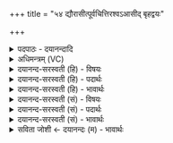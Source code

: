 +++
title = "५४ द्यौरासीत्पूर्वचित्तिरश्वऽआसीद् बृहद्वयः"

+++
<details><summary>पदपाठः - दयानन्दादि</summary>

द्यौः। आ॒सी॒त्। पू॒र्वचि॑त्ति॒रिति॑ पू॒र्वऽचि॑त्तिः। अश्वः॑। आ॒सी॒त्। बृ॒हत्। वयः॑। अविः॑। आ॒सी॒त्। पि॒लि॒प्पि॒ला। रात्रिः॑। आ॒सी॒त्। पि॒श॒ङ्गि॒ला। ५४।
</details>

<details><summary>अधिमन्त्रम् (VC)</summary>

- समाधाता देवता
- प्रजापतिर्ऋषिः
- निचृदनुष्टुप्
- गान्धारः
</details>

<details><summary>दयानन्द-सरस्वती (हि) - विषयः</summary>

पूर्व मन्त्र के प्रश्नों के उत्तर अगले मन्त्र में कहते हैं ॥
</details>

<details><summary>दयानन्द-सरस्वती (हि) - पदार्थः</summary>

पदार्थान्वयभाषाः -  हे जिज्ञासु मनुष्य ! (द्यौः) बिजुली (पूर्वचित्तिः) पहिला संचय (आसीत्) है, (अश्वः) महतत्त्व (बृहत्) बड़ा (वयः) उत्पत्ति स्वरूप (आसीत्) है, (अविः) रक्षा करनेवाली प्रकृति (पिलिप्पिला) पिलपिली (आसीत्) है, (रात्रिः) रात्रि के समान वर्त्तमान प्रलय (पिशङ्गिला) सब अवयवों को निगलनेवाला (आसीत्) है, यह तू जान ॥५४ ॥
</details>

<details><summary>दयानन्द-सरस्वती (हि) - भावार्थः</summary>

भावार्थभाषाः -  हे मनुष्यो ! जो अतिसूक्ष्म विद्युत् है सो प्रथम परिणाम, महत्तत्वरूप द्वितीय परिणाम और प्रकृति सबका मूल कारण परिणाम से रहित है और प्रलय सब स्थूल जगत् का विनाशरूप है, यह जानना चाहिये ॥५४ ॥
</details>

<details><summary>दयानन्द-सरस्वती (सं) - विषयः</summary>

पूर्वप्रश्नानामुत्तराण्याह ॥
</details>

<details><summary>दयानन्द-सरस्वती (सं) - पदार्थः</summary>

पदार्थान्वयभाषाः -  हे जिज्ञासो ! द्यौः पूर्वचित्तिरासीद्, अश्वो बृहद्वय आसीद्, अविः पिलिप्पिलाऽऽसीद्, इति त्वं विजानीहि ॥५४ ॥
</details>

<details><summary>दयानन्द-सरस्वती (सं) - भावार्थः</summary>

भावार्थभाषाः -  हे मनुष्याः ! याऽतीवसूक्ष्मा विद्युत् सा प्रथमा परिणतिर्महदाख्यं द्वितीया परिणतिः, प्रकृतिर्मूलकारणपरिणतिः, प्रलयः सर्वस्थूलविनाशकोऽस्तीति विजानीत ॥५४ ॥
</details>

<details><summary>सविता जोशी ← दयानन्दः (म) - भावार्थः</summary>

भावार्थभाषाः -  हे माणसांनो ! जी (अनादीकाळापासून संचित) विद्युत अतिसूक्ष्म असते ती प्रथम परिणाम असून महत्तत्वरूप द्वितीय परिणाम आहे व प्रकृती ही सर्वांचे मूळ कारण असून परिणामरहित आहे व प्रलय हा सर्व जगाला नष्ट करणारा आहे हे जाणा.
</details>